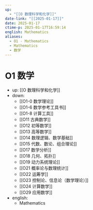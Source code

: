 ```yaml
---
up:
  - "[[O 数理科学和化学]]"
date-link: "[[2025-01-17]]"
date: 2025-01-17
ctime-p: 2025-01-17T16:59:14
english: Mathematics
aliases:
  - O1 - Mathematics
  - Mathematics
  - 数学
---
```


# O1 数学

- up: [[O 数理科学和化学]]
- down:
	- [[O1-0 数学理论]]
	- [[O1-6 数学参考工具书]]
	- [[O1-8 计算工具]]
	- [[O11 古典数学]]
	- [[O12 初等数学]]
	- [[O13 高等数学]]
	- [[O14 数理逻辑、数学基础]]
	- [[O15 代数、数论、组合理论]]
	- [[O17 数学分析]]
	- [[O18 几何、拓扑]]
	- [[O19 动力系统理论]]
	- [[O21 概率论与数理统计]]
	- [[O22 运筹学]]
	- [[O23 控制论、信息论（数学理论）]]
	- [[O24 计算数学]]
	- [[O29 应用数学]]
- english:
	- Mathematics
